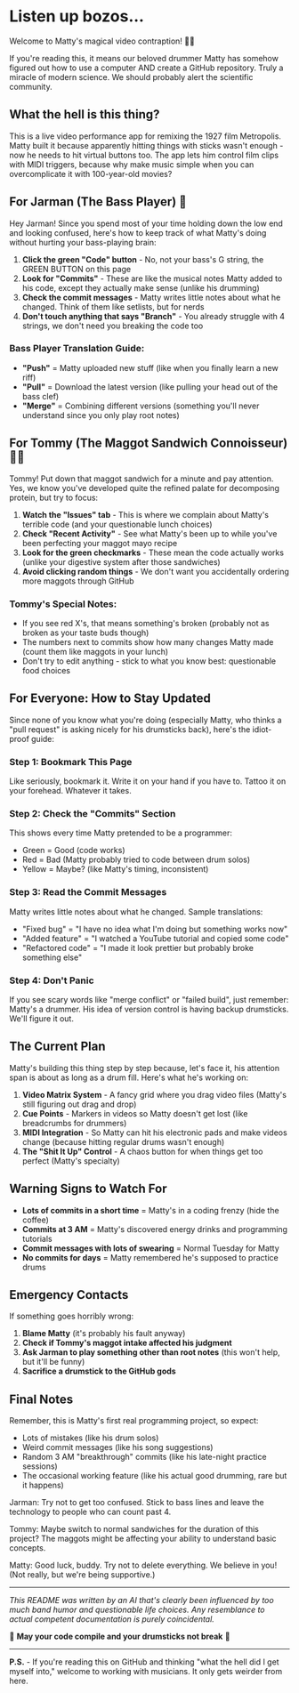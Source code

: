 # Listen up bozos...

Welcome to Matty's magical video contraption! 🥁💥

If you're reading this, it means our beloved drummer Matty has somehow figured out how to use a computer AND create a GitHub repository. Truly a miracle of modern science. We should probably alert the scientific community.

## What the hell is this thing?

This is a live video performance app for remixing the 1927 film Metropolis. Matty built it because apparently hitting things with sticks wasn't enough - now he needs to hit virtual buttons too. The app lets him control film clips with MIDI triggers, because why make music simple when you can overcomplicate it with 100-year-old movies?

## For Jarman (The Bass Player) 🎸

Hey Jarman! Since you spend most of your time holding down the low end and looking confused, here's how to keep track of what Matty's doing without hurting your bass-playing brain:

1. **Click the green "Code" button** - No, not your bass's G string, the GREEN BUTTON on this page
2. **Look for "Commits"** - These are like the musical notes Matty added to his code, except they actually make sense (unlike his drumming)
3. **Check the commit messages** - Matty writes little notes about what he changed. Think of them like setlists, but for nerds
4. **Don't touch anything that says "Branch"** - You already struggle with 4 strings, we don't need you breaking the code too

### Bass Player Translation Guide:
- **"Push"** = Matty uploaded new stuff (like when you finally learn a new riff)
- **"Pull"** = Download the latest version (like pulling your head out of the bass clef)
- **"Merge"** = Combining different versions (something you'll never understand since you only play root notes)

## For Tommy (The Maggot Sandwich Connoisseur) 🥪🐛

Tommy! Put down that maggot sandwich for a minute and pay attention. Yes, we know you've developed quite the refined palate for decomposing protein, but try to focus:

1. **Watch the "Issues" tab** - This is where we complain about Matty's terrible code (and your questionable lunch choices)
2. **Check "Recent Activity"** - See what Matty's been up to while you've been perfecting your maggot mayo recipe
3. **Look for the green checkmarks** - These mean the code actually works (unlike your digestive system after those sandwiches)
4. **Avoid clicking random things** - We don't want you accidentally ordering more maggots through GitHub

### Tommy's Special Notes:
- If you see red X's, that means something's broken (probably not as broken as your taste buds though)
- The numbers next to commits show how many changes Matty made (count them like maggots in your lunch)
- Don't try to edit anything - stick to what you know best: questionable food choices

## For Everyone: How to Stay Updated

Since none of you know what you're doing (especially Matty, who thinks a "pull request" is asking nicely for his drumsticks back), here's the idiot-proof guide:

### Step 1: Bookmark This Page
Like seriously, bookmark it. Write it on your hand if you have to. Tattoo it on your forehead. Whatever it takes.

### Step 2: Check the "Commits" Section
This shows every time Matty pretended to be a programmer:
- Green = Good (code works)
- Red = Bad (Matty probably tried to code between drum solos)
- Yellow = Maybe? (like Matty's timing, inconsistent)

### Step 3: Read the Commit Messages
Matty writes little notes about what he changed. Sample translations:
- "Fixed bug" = "I have no idea what I'm doing but something works now"
- "Added feature" = "I watched a YouTube tutorial and copied some code"
- "Refactored code" = "I made it look prettier but probably broke something else"

### Step 4: Don't Panic
If you see scary words like "merge conflict" or "failed build", just remember: Matty's a drummer. His idea of version control is having backup drumsticks. We'll figure it out.

## The Current Plan

Matty's building this thing step by step because, let's face it, his attention span is about as long as a drum fill. Here's what he's working on:

1. **Video Matrix System** - A fancy grid where you drag video files (Matty's still figuring out drag and drop)
2. **Cue Points** - Markers in videos so Matty doesn't get lost (like breadcrumbs for drummers)
3. **MIDI Integration** - So Matty can hit his electronic pads and make videos change (because hitting regular drums wasn't enough)
4. **The "Shit It Up" Control** - A chaos button for when things get too perfect (Matty's specialty)

## Warning Signs to Watch For

- **Lots of commits in a short time** = Matty's in a coding frenzy (hide the coffee)
- **Commits at 3 AM** = Matty's discovered energy drinks and programming tutorials
- **Commit messages with lots of swearing** = Normal Tuesday for Matty
- **No commits for days** = Matty remembered he's supposed to practice drums

## Emergency Contacts

If something goes horribly wrong:
1. **Blame Matty** (it's probably his fault anyway)
2. **Check if Tommy's maggot intake affected his judgment**
3. **Ask Jarman to play something other than root notes** (this won't help, but it'll be funny)
4. **Sacrifice a drumstick to the GitHub gods**

## Final Notes

Remember, this is Matty's first real programming project, so expect:
- Lots of mistakes (like his drum solos)
- Weird commit messages (like his song suggestions)
- Random 3 AM "breakthrough" commits (like his late-night practice sessions)
- The occasional working feature (like his actual good drumming, rare but it happens)

Jarman: Try not to get too confused. Stick to bass lines and leave the technology to people who can count past 4.

Tommy: Maybe switch to normal sandwiches for the duration of this project? The maggots might be affecting your ability to understand basic concepts.

Matty: Good luck, buddy. Try not to delete everything. We believe in you! (Not really, but we're being supportive.)

---

*This README was written by an AI that's clearly been influenced by too much band humor and questionable life choices. Any resemblance to actual competent documentation is purely coincidental.*

🥁 **May your code compile and your drumsticks not break** 🥁

---

**P.S.** - If you're reading this on GitHub and thinking "what the hell did I get myself into," welcome to working with musicians. It only gets weirder from here.